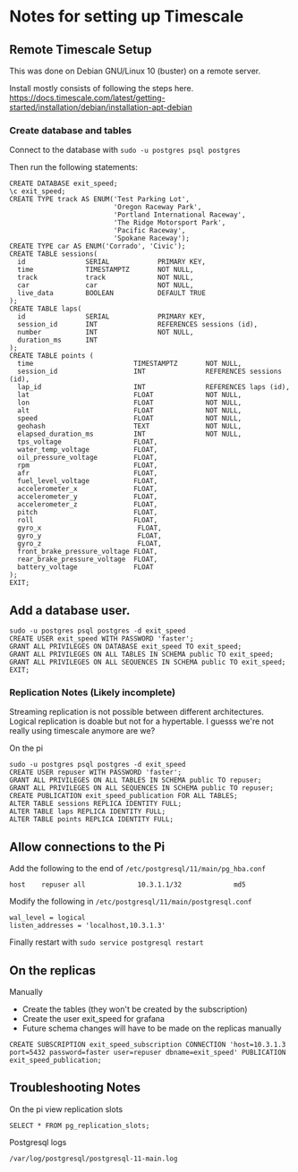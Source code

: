 # Notes for setting up Timescale


## Remote Timescale Setup

This was done on Debian GNU/Linux 10 (buster) on a remote server.

Install mostly consists of following the steps here.
https://docs.timescale.com/latest/getting-started/installation/debian/installation-apt-debian


### Create database and tables

Connect to the database with `sudo -u postgres psql postgres`

Then run the following statements:

```
CREATE DATABASE exit_speed;
\c exit_speed;
CREATE TYPE track AS ENUM('Test Parking Lot',
                          'Oregon Raceway Park',
                          'Portland International Raceway',
                          'The Ridge Motorsport Park',
                          'Pacific Raceway',
                          'Spokane Raceway');
CREATE TYPE car AS ENUM('Corrado', 'Civic');
CREATE TABLE sessions(
  id               SERIAL            PRIMARY KEY,
  time             TIMESTAMPTZ       NOT NULL,
  track            track             NOT NULL,
  car              car               NOT NULL,
  live_data        BOOLEAN           DEFAULT TRUE
);
CREATE TABLE laps(
  id               SERIAL            PRIMARY KEY,
  session_id       INT               REFERENCES sessions (id),
  number           INT               NOT NULL,
  duration_ms      INT
);
CREATE TABLE points (
  time                         TIMESTAMPTZ       NOT NULL,
  session_id                   INT               REFERENCES sessions (id),
  lap_id                       INT               REFERENCES laps (id),
  lat                          FLOAT             NOT NULL,
  lon                          FLOAT             NOT NULL,
  alt                          FLOAT             NOT NULL,
  speed                        FLOAT             NOT NULL,
  geohash                      TEXT              NOT NULL,
  elapsed_duration_ms          INT               NOT NULL,
  tps_voltage                  FLOAT,
  water_temp_voltage           FLOAT,
  oil_pressure_voltage         FLOAT,
  rpm                          FLOAT,
  afr                          FLOAT,
  fuel_level_voltage           FLOAT,
  accelerometer_x              FLOAT,
  accelerometer_y              FLOAT,
  accelerometer_z              FLOAT,
  pitch                        FLOAT,
  roll                         FLOAT,
  gyro_x                        FLOAT,
  gyro_y                        FLOAT,
  gyro_z                        FLOAT,
  front_brake_pressure_voltage FLOAT,
  rear_brake_pressure_voltage  FLOAT,
  battery_voltage              FLOAT
);
EXIT;
```

## Add a database user.

```
sudo -u postgres psql postgres -d exit_speed
CREATE USER exit_speed WITH PASSWORD 'faster';
GRANT ALL PRIVILEGES ON DATABASE exit_speed TO exit_speed;
GRANT ALL PRIVILEGES ON ALL TABLES IN SCHEMA public TO exit_speed;
GRANT ALL PRIVILEGES ON ALL SEQUENCES IN SCHEMA public TO exit_speed;
EXIT;
```

### Replication Notes (Likely incomplete)

Streaming replication is not possible between different architectures.
Logical replication is doable but not for a hypertable.  I guesss we're not really using timescale anymore are we?

On the pi
```
sudo -u postgres psql postgres -d exit_speed
CREATE USER repuser WITH PASSWORD 'faster';
GRANT ALL PRIVILEGES ON ALL TABLES IN SCHEMA public TO repuser;
GRANT ALL PRIVILEGES ON ALL SEQUENCES IN SCHEMA public TO repuser;
CREATE PUBLICATION exit_speed_publication FOR ALL TABLES;
ALTER TABLE sessions REPLICA IDENTITY FULL;
ALTER TABLE laps REPLICA IDENTITY FULL;
ALTER TABLE points REPLICA IDENTITY FULL;
```

## Allow connections to the Pi

Add the following to the end of `/etc/postgresql/11/main/pg_hba.conf`

```
host    repuser all             10.3.1.1/32             md5
```

Modify the following in `/etc/postgresql/11/main/postgresql.conf`

```
wal_level = logical
listen_addresses = 'localhost,10.3.1.3'
```

Finally restart with `sudo service postgresql restart`

## On the replicas

Manually
* Create the tables (they won't be created by the subscription)
* Create the user exit_speed for grafana
* Future schema changes will have to be made on the replicas manually

```
CREATE SUBSCRIPTION exit_speed_subscription CONNECTION 'host=10.3.1.3 port=5432 password=faster user=repuser dbname=exit_speed' PUBLICATION exit_speed_publication;
```

## Troubleshooting Notes

On the pi view replication slots

```
SELECT * FROM pg_replication_slots;
```

Postgresql logs

```
/var/log/postgresql/postgresql-11-main.log
```
